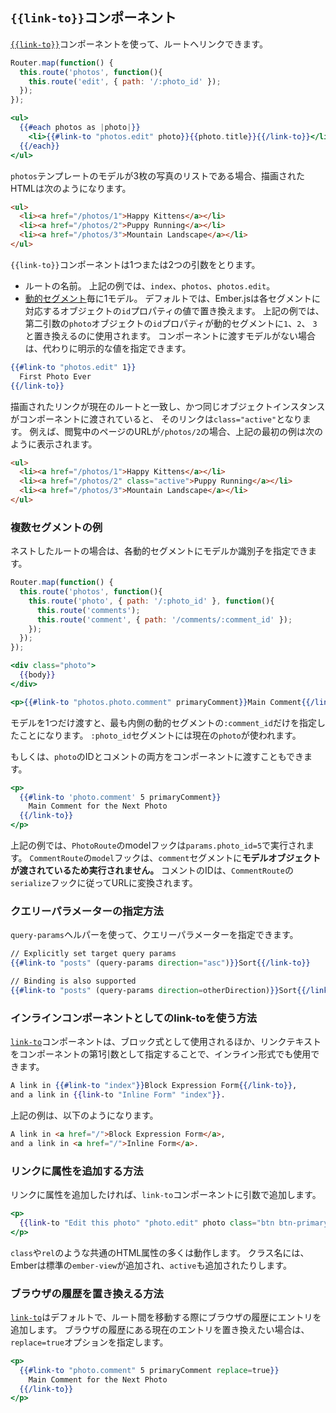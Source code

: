 <!--
## The `{{link-to}}` Component
-->

## `{{link-to}}`コンポーネント

<!--
You create a link to a route using the
[`{{link-to}}`](https://www.emberjs.com/api/ember/2.16/classes/Ember.Templates.helpers/methods/get?anchor=link-to)
component.
-->

[`{{link-to}}`](https://www.emberjs.com/api/ember/2.16/classes/Ember.Templates.helpers/methods/get?anchor=link-to)コンポーネントを使って、ルートへリンクできます。

```app/router.js
Router.map(function() {
  this.route('photos', function(){
    this.route('edit', { path: '/:photo_id' });
  });
});
```

```app/templates/photos.hbs
<ul>
  {{#each photos as |photo|}}
    <li>{{#link-to "photos.edit" photo}}{{photo.title}}{{/link-to}}</li>
  {{/each}}
</ul>
```

<!--
If the model for the `photos` template is a list of three photos, the
rendered HTML would look something like this:
-->

`photos`テンプレートのモデルが3枚の写真のリストである場合、描画されたHTMLは次のようになります。

```html
<ul>
  <li><a href="/photos/1">Happy Kittens</a></li>
  <li><a href="/photos/2">Puppy Running</a></li>
  <li><a href="/photos/3">Mountain Landscape</a></li>
</ul>
```

<!--
The `{{link-to}}` component takes one or two arguments:
-->

`{{link-to}}`コンポーネントは1つまたは2つの引数をとります。

<!--
* The name of a route. In this example, it would be `index`, `photos`, or
  `photos.edit`.
* At most one model for each [dynamic segment](../../routing/defining-your-routes/#toc_dynamic-segments).
  By default, Ember.js will replace each segment with the value of the corresponding object's `id` property.
  In the example above, the second argument is each `photo` object, and the `id` property is used to fill in
  the dynamic segment with either `1`, `2`, or `3`. If there is no model to pass to the component, you can provide
  an explicit value instead:
-->

* ルートの名前。 上記の例では、`index`、`photos`、`photos.edit`。
* [動的セグメント](../../routing/defining-your-routes/#toc_動的セグメント)毎に1モデル。
  デフォルトでは、Ember.jsは各セグメントに対応するオブジェクトの`id`プロパティの値で置き換えます。
  上記の例では、第二引数の`photo`オブジェクトの`id`プロパティが動的セグメントに`1`、`2`、
  `3`と置き換えるのに使用されます。
  コンポーネントに渡すモデルがない場合は、代わりに明示的な値を指定できます。

```app/templates/photos.hbs
{{#link-to "photos.edit" 1}}
  First Photo Ever
{{/link-to}}
```

<!--
When the rendered link matches the current route, and the same
object instance is passed into the component, then the link is given
`class="active"`. For example, if you were at the URL `/photos/2`,
the first example above would render as:
-->

描画されたリンクが現在のルートと一致し、かつ同じオブジェクトインスタンスがコンポーネントに渡されていると、
そのリンクは`class="active"`となります。
例えば、閲覧中のページのURLが`/photos/2`の場合、上記の最初の例は次のように表示されます。

```html
<ul>
  <li><a href="/photos/1">Happy Kittens</a></li>
  <li><a href="/photos/2" class="active">Puppy Running</a></li>
  <li><a href="/photos/3">Mountain Landscape</a></li>
</ul>
```

<!--
### Example for Multiple Segments
-->

### 複数セグメントの例

<!--
If the route is nested, you can supply a model or an identifier for each dynamic
segment.
-->

ネストしたルートの場合は、各動的セグメントにモデルか識別子を指定できます。

```app/router.js
Router.map(function() {
  this.route('photos', function(){
    this.route('photo', { path: '/:photo_id' }, function(){
      this.route('comments');
      this.route('comment', { path: '/comments/:comment_id' });
    });
  });
});
```

```app/templates/photo/index.hbs
<div class="photo">
  {{body}}
</div>

<p>{{#link-to "photos.photo.comment" primaryComment}}Main Comment{{/link-to}}</p>
```

<!--
If you specify only one model, it will represent the innermost dynamic segment `:comment_id`.
The `:photo_id` segment will use the current photo.
-->

モデルを1つだけ渡すと、最も内側の動的セグメントの`:comment_id`だけを指定したことになります。
`:photo_id`セグメントには現在の`photo`が使われます。

<!--
Alternatively, you could pass both a photo's ID and a comment to the component:
-->

もしくは、`photo`のIDとコメントの両方をコンポーネントに渡すこともできます。

```app/templates/photo/index.hbs
<p>
  {{#link-to 'photo.comment' 5 primaryComment}}
    Main Comment for the Next Photo
  {{/link-to}}
</p>
```

<!--
In the above example, the model hook for `PhotoRoute` will run with `params.photo_id = 5`.  The `model` hook for
`CommentRoute` _won't_ run since you supplied a model object for the `comment` segment. The comment's id will
populate the url according to `CommentRoute`'s `serialize` hook.
-->

上記の例では、`PhotoRoute`のmodelフックは`params.photo_id=5`で実行されます。
`CommentRoute`の`model`フックは、`comment`セグメントに**モデルオブジェクトが渡されているため実行されません。**
コメントのIDは、`CommentRoute`の`serialize`フックに従ってURLに変換されます。

<!--
### Setting query-params
-->

### クエリーパラメーターの指定方法

<!--
The `query-params` helper can be used to set query params on a link:
-->

`query-params`ヘルパーを使って、クエリーパラメーターを指定できます。

```handlebars
// Explicitly set target query params
{{#link-to "posts" (query-params direction="asc")}}Sort{{/link-to}}

// Binding is also supported
{{#link-to "posts" (query-params direction=otherDirection)}}Sort{{/link-to}}
```

<!--
### Using link-to as an inline component
-->

### インラインコンポーネントとしてのlink-toを使う方法

<!--
In addition to being used as a block expression, the
[`link-to`](https://www.emberjs.com/api/ember/2.16/classes/Ember.Templates.helpers/methods/get?anchor=link-to)
component can also be used in inline form by specifying the link text as the first
argument to the component:
-->

[`link-to`](https://www.emberjs.com/api/ember/2.16/classes/Ember.Templates.helpers/methods/get?anchor=link-to)コンポーネントは、ブロック式として使用されるほか、リンクテキストをコンポーネントの第1引数として指定することで、インライン形式でも使用できます。

```handlebars
A link in {{#link-to "index"}}Block Expression Form{{/link-to}},
and a link in {{link-to "Inline Form" "index"}}.
```

<!--
The output of the above would be:
-->

上記の例は、以下のようになります。

```html
A link in <a href="/">Block Expression Form</a>,
and a link in <a href="/">Inline Form</a>.
```

<!--
### Adding additional attributes on a link
-->

### リンクに属性を追加する方法

<!--
When generating a link you might want to set additional attributes for it. You can do this with additional
arguments to the `link-to` component:
-->

リンクに属性を追加したければ、`link-to`コンポーネントに引数で追加します。

```handlebars
<p>
  {{link-to "Edit this photo" "photo.edit" photo class="btn btn-primary"}}
</p>
```

<!--
Many of the common HTML properties you would want to use like `class`, and `rel` will work. When
adding class names, Ember will also apply the standard `ember-view` and possibly `active` class names.
-->

`class`や`rel`のような共通のHTML属性の多くは動作します。
クラス名には、Emberは標準の`ember-view`が追加され、`active`も追加されたりします。

<!--
### Replacing history entries
-->

### ブラウザの履歴を置き換える方法

<!--
The default behavior for
[`link-to`](https://www.emberjs.com/api/ember/2.16/classes/Ember.Templates.helpers/methods/get?anchor=link-to)
is to add entries to the browser's history when transitioning between the
routes. However, to replace the current entry in the browser's history you
can use the `replace=true` option:
-->

[`link-to`](https://www.emberjs.com/api/ember/2.16/classes/Ember.Templates.helpers/methods/get?anchor=link-to)はデフォルトで、ルート間を移動する際にブラウザの履歴にエントリを追加します。
ブラウザの履歴にある現在のエントリを置き換えたい場合は、`replace=true`オプションを指定します。

```handlebars
<p>
  {{#link-to "photo.comment" 5 primaryComment replace=true}}
    Main Comment for the Next Photo
  {{/link-to}}
</p>
```
